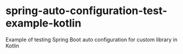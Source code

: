 # spring-auto-configuration-test-example-kotlin
Example of testing Spring Boot auto configuration for custom library in Kotlin
